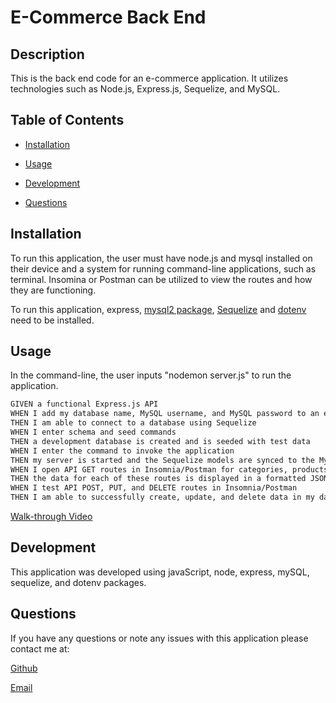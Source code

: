 # E-Commerce Back End

## Description
This is the back end code for an e-commerce application. It utilizes technologies such as Node.js, Express.js, Sequelize, and MySQL.

## Table of Contents

* [Installation](#Installation)

* [Usage](#Usage)

* [Development](#Development)

* [Questions](#Questions)

## Installation
To run this application, the user must have node.js and mysql installed on their device and a system for running command-line applications, such as terminal. Insomina or Postman can be utilized to view the routes and how they are functioning.

To run this application, express, [mysql2 package](https://www.npmjs.com/package/mysql2), [Sequelize](https://www.npmjs.com/package/sequelize) and [dotenv](https://www.npmjs.com/package/dotenv)  need to be installed.

## Usage
In the command-line, the user inputs "nodemon server.js" to run the application.

```md
GIVEN a functional Express.js API
WHEN I add my database name, MySQL username, and MySQL password to an environment variable file
THEN I am able to connect to a database using Sequelize
WHEN I enter schema and seed commands
THEN a development database is created and is seeded with test data
WHEN I enter the command to invoke the application
THEN my server is started and the Sequelize models are synced to the MySQL database
WHEN I open API GET routes in Insomnia/Postman for categories, products, or tags
THEN the data for each of these routes is displayed in a formatted JSON
WHEN I test API POST, PUT, and DELETE routes in Insomnia/Postman
THEN I am able to successfully create, update, and delete data in my database
```

[Walk-through Video](https://drive.google.com/file/d/1qJRYx95aOk0yj5nh9jh6DniBlSz7Ag1l/view)

## Development
This application was developed using javaScript, node, express, mySQL, sequelize, and dotenv packages. 

## Questions
If you have any questions or note any issues with this application please contact me at:

[Github](https://www.github.com/edanahy22)

[Email](mailto:elainedanahy2022@u.northwestern.edu)



